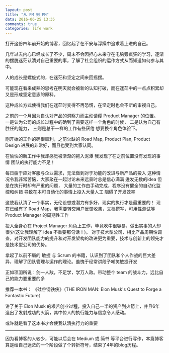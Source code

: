 ```yaml
---
layout: post
title: "从 PM 到 PM"
data: 2016-06-25 13:35
comments: true
categories: life work
---
```


打开这份四年前开始的博客，回忆起了在不安与浮躁中追求着上进的自己。

几年过去内心已经成长了不少，周末不会因担心未来守在电脑旁疯狂的学习，逐渐的摆脱迷茫认清对自己重要的事，了解了社会组织的运作方式从而知道如何参与其中。

人的成长是螺旋式的，在迷茫和坚定之间来回摇摆。

可能现在看来成熟的思考在明天就会被新的认知打破，而在迷茫中的一点点积累却又是形成坚定意志的原料。

这种成长方式使得我们在迷茫时变得不再恐慌，在坚定时也会不断的审视自己。

之前的一个月因为自认对产品的洞察力而主动请缨 Product Manager 的位置。
一是认为公司的成长过程中的确到了需要这样一个角色的时候，
二是认为自己有胜任的能力，
三则是总干一样的工作有些厌倦 想要换个角色体验下。

刚开始的工作的确很顺利，之前欠缺的 Road Map, Product Plan, Product Design 进展的非常好，而且也受到大家认同。

在愉快的新工作中我却感觉被渐渐的拖入泥潭
我发现了在之前位置没有发现的事情 团队的执行能力不足！ 

每日疲于应对客服与企业需求，无法做到对于功能的改进与新产品的投入
这种情况令我非常苦恼，大家聚在一起讨论未来远景时总是信心满满 迸发无数的idea 但是在执行时却有严重的问题，
大量的工作由手动完成，程序没有健全的自动化监控和纠错 导致在本可自动化的事情上投入大量人工 阻碍了开发效率

这使我认清了一个事实，无伦设想或潜力有多好，现实的执行才是最重要的！
现在已经有了 Road Map，我需要转交用户反馈收集，文档撰写，可用性测试等 Product Manager 的周期性工作

投入全身心在 Project Manager 角色上工作，毕竟吹牛很容易，做出实事的人却很少(这让我理解了 idea 不重要那句话！)。
对于技术型公司，相比产品周期性调查，对开发团队能力的提升和对开发架构的改进更为重要，技术与创新上的领先才是技术型公司的优势。

拿起了以前不屑的 敏捷 与 Scrum 的书籍，认识到了团队和个人作战的巨大差异，理解了团队管理与运作的理论。羞愧于经常讲段子嘲笑敏捷开发

正如项羽所说：剑一人敌，不足学，学万人敌。带动整个 team 的战斗力，远比自己的能力要重要的多

推荐一本书：
《硅谷钢铁侠》（THE IRON MAN: Elon Musk's Quest to Forge a Fantastic Future）

讲了关于 Elon Musk 的艰苦创业过程，投入自己一半的资产到火箭上，并且6年造出了发射成功的火箭，其中惊人的执行能力与信念令人感动。

或许就是看了这本书才会使我认清执行力的重要


-----------------------------------

因为看博客的人较少，可能以后会在 Medium 或 简书 等平台进行写作，本篇博客算是给自己迷茫的一个阶段做了个转折符号，结束了4年的blog历程。